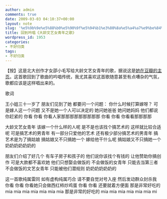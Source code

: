 ```yaml
---
author: admin
comments: true
date: 2009-03-03 04:10:37+00:00
layout: note
slug: '%e5%9b%9e%e5%88%b0%e5%90%9f%e5%94%b1%e3%80%8a%e5%a4%a7%e9%be%84%e6%96%87%e8%89%ba%e5%a5%b3%e9%9d%92%e5%b9%b4%e4%b9%8b%e6%ad%8c%e3%80%8b'
title: 回到吟唱《大龄文艺女青年之歌》
wordpress_id: 1953
categories:
- 不好归类
tags:
- 不好归类
---
```


【按】这是北大创作才女邵小毛写给大龄文艺女青年的歌，据说这是[她在豆瓣的主页](http://www.douban.com/artist/dannv/ )。这首歌回到了歌曲的吟唱传统，我尤其喜欢这首歌随意甚至有点嘈杂的气氛，歌都应该是这样唱出来的。



歌词

王小姐三十一岁了
朋友们见到了她
都要问一个问题：
你什么时候打算嫁呀？
可是嫁人这一个问题
又不是她一个人可以决定的
她问她爸爸
她问她妈妈
他们都说你赶紧的
你看 你看 你看人家那那那那那那那那那
你看 你看 你看看那那那那

大龄文艺女青年
该嫁一个什么样的人呢
是不是也该找个搞艺术的
这样就比较合适呢
可是搞艺术的男青年
有一部分只爱他的艺术
还有极少部分搞艺术的男青年
搞艺术是为了搞姑娘
搞姑娘又不只搞她一个
嫁给他干什么呢
搞姑娘又不只搞她一个
奶奶奶奶奶奶的

朋友们介绍了好几个
有车子房子和孩子的
他们说你该找个有钱的
让他赞助你搞创作
可是大款都不喜欢她
他们只想娶会做饭的
不会做饭的女青年
只能去当第三者
不会做饭的文艺女青年
只能被他们潜规则
奶奶奶奶奶奶的

这一首歌纯属雷同
如有虚构纯属巧合
请不要自觉对号入座
然后发动群众封杀我
你看 你看 你看她只会做西红柿炒鸡蛋
你看 你看 还要就着方便面
那是非常好吃的
mia mia mia mia mia mia mia
那是非常的好吃的
mia mia mia mia mia mia mi

